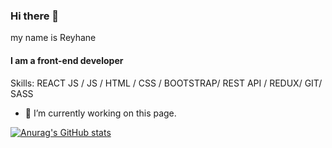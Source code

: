 ### Hi there 👋

my name is Reyhane 
#### I am a front-end developer



Skills:  REACT JS / JS / HTML / CSS / BOOTSTRAP/ REST API / REDUX/ GIT/ SASS

- 🔭 I’m currently working on this page. 

[![Anurag's GitHub stats](https://github-readme-stats.vercel.app/api?username=anuraghazra)](https://github.com/anuraghazra/github-readme-stats)




